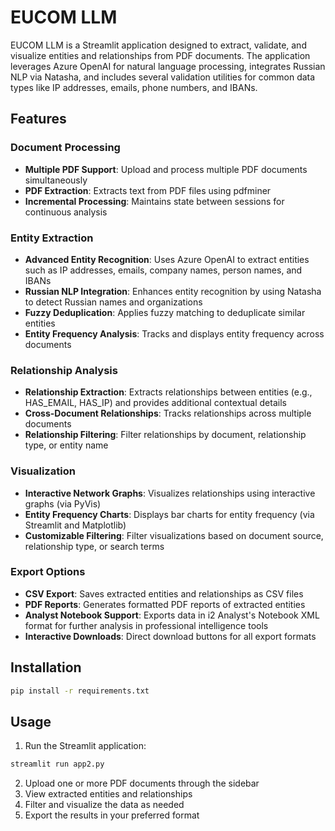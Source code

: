 # EUCOM LLM

EUCOM LLM is a Streamlit application designed to extract, validate, and visualize entities and relationships from PDF documents. The application leverages Azure OpenAI for natural language processing, integrates Russian NLP via Natasha, and includes several validation utilities for common data types like IP addresses, emails, phone numbers, and IBANs.

## Features

### Document Processing
- **Multiple PDF Support**: Upload and process multiple PDF documents simultaneously
- **PDF Extraction**: Extracts text from PDF files using pdfminer
- **Incremental Processing**: Maintains state between sessions for continuous analysis

### Entity Extraction
- **Advanced Entity Recognition**: Uses Azure OpenAI to extract entities such as IP addresses, emails, company names, person names, and IBANs
- **Russian NLP Integration**: Enhances entity recognition by using Natasha to detect Russian names and organizations
- **Fuzzy Deduplication**: Applies fuzzy matching to deduplicate similar entities
- **Entity Frequency Analysis**: Tracks and displays entity frequency across documents

### Relationship Analysis
- **Relationship Extraction**: Extracts relationships between entities (e.g., HAS_EMAIL, HAS_IP) and provides additional contextual details
- **Cross-Document Relationships**: Tracks relationships across multiple documents
- **Relationship Filtering**: Filter relationships by document, relationship type, or entity name

### Visualization
- **Interactive Network Graphs**: Visualizes relationships using interactive graphs (via PyVis)
- **Entity Frequency Charts**: Displays bar charts for entity frequency (via Streamlit and Matplotlib)
- **Customizable Filtering**: Filter visualizations based on document source, relationship type, or search terms

### Export Options
- **CSV Export**: Saves extracted entities and relationships as CSV files
- **PDF Reports**: Generates formatted PDF reports of extracted entities
- **Analyst Notebook Support**: Exports data in i2 Analyst's Notebook XML format for further analysis in professional intelligence tools
- **Interactive Downloads**: Direct download buttons for all export formats

## Installation

```bash
pip install -r requirements.txt
```

## Usage

1. Run the Streamlit application:
```bash
streamlit run app2.py
```

2. Upload one or more PDF documents through the sidebar
3. View extracted entities and relationships
4. Filter and visualize the data as needed
5. Export the results in your preferred format
